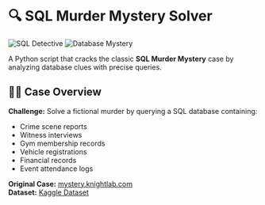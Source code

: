 # 🔍 SQL Murder Mystery Solver

![SQL Detective](https://img.shields.io/badge/SQL-Detective-brightgreen) 
![Database Mystery](https://img.shields.io/badge/Mystery-Solved-success)

A Python script that cracks the classic **SQL Murder Mystery** case by analyzing database clues with precise queries.

## 🕵️‍♂️ Case Overview

**Challenge:** Solve a fictional murder by querying a SQL database containing:
- Crime scene reports
- Witness interviews
- Gym membership records
- Vehicle registrations
- Financial records
- Event attendance logs

**Original Case:** [mystery.knightlab.com](https://mystery.knightlab.com/)  
**Dataset:** [Kaggle Dataset](https://www.kaggle.com/datasets/johnp47/sql-murder-mystery-database)
